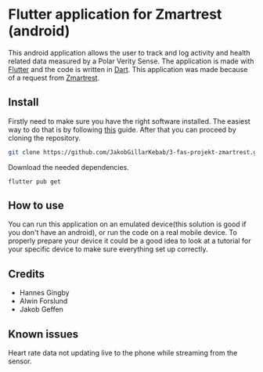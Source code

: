 # Flutter application for Zmartrest (android)
This android application allows the user to track and log activity and health related data measured by a Polar Verity Sense. The application is made with [Flutter](flutter.dev) and the code is written in [Dart](dart.dev). This application was made because of a request from [Zmartrest](zmartrest.ai).

## Install
Firstly need to make sure you have the right software installed. The easiest way to do that is by following [this](https://docs.flutter.dev/get-started/install/windows/mobile) guide.
After that you can proceed by cloning the repository.
```bash
git clone https://github.com/JakobGillarKebab/3-fas-projekt-zmartrest.git
```
Download the needed dependencies.
```
flutter pub get
```
## How to use
You can run this application on an emulated device(this solution is good if you don't have an android), or run the code on a real mobile device. To properly prepare your device it could be a good idea to look at a tutorial for your specific device to make sure everything set up correctly.
## Credits
* Hannes Gingby
* Alwin Forslund
* Jakob Geffen

## Known issues
Heart rate data not updating live to the phone while streaming from the sensor.
